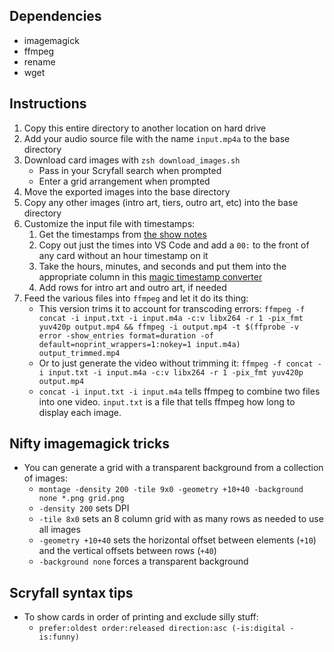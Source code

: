 ## Dependencies

+ imagemagick
+ ffmpeg
+ rename
+ wget

## Instructions

1. Copy this entire directory to another location on hard drive
2. Add your audio source file with the name `input.mp4a` to the base directory
3. Download card images with `zsh download_images.sh`
    + Pass in your Scryfall search when prompted
    + Enter a grid arrangement when prompted
4. Move the exported images into the base directory
5. Copy any other images (intro art, tiers, outro art, etc) into the base directory
6. Customize the input file with timestamps:
    1. Get the timestamps from [the show notes](https://docs.google.com/document/d/1orAWZR47FIf75NXiHd4Wd-EaKVp_-poQx1sZIxpmByI/edit#heading=h.s99njdxgxizg)
    2. Copy out just the times into VS Code and add a `00:` to the front of any card without an hour timestamp on it
    3. Take the hours, minutes, and seconds and put them into the appropriate column in this [magic timestamp converter](https://docs.google.com/spreadsheets/d/13-hEGxLZX-VANC69xGFfkhFntnr6zFTx5jh2AEuSBHI/edit#gid=0)
    4. Add rows for intro art and outro art, if needed
7. Feed the various files into `ffmpeg` and let it do its thing:
    + This version trims it to account for transcoding errors: `ffmpeg -f concat -i input.txt -i input.m4a -c:v libx264 -r 1 -pix_fmt yuv420p output.mp4 && ffmpeg -i output.mp4 -t $(ffprobe -v error -show_entries format=duration -of default=noprint_wrappers=1:nokey=1 input.m4a) output_trimmed.mp4`
    + Or to just generate the video without trimming it: `ffmpeg -f concat -i input.txt -i input.m4a -c:v libx264 -r 1 -pix_fmt yuv420p output.mp4`
    + `concat -i input.txt -i input.m4a` tells ffmpeg to combine two files into one video. `input.txt` is a file that tells ffmpeg how long to display each image.

## Nifty imagemagick tricks

+ You can generate a grid with a transparent background from a collection of images:
    + `montage -density 200 -tile 9x0 -geometry +10+40 -background none *.png grid.png`
    + `-density 200` sets DPI
    + `-tile 8x0` sets an 8 column grid with as many rows as needed to use all images
    + `-geometry +10+40` sets the horizontal offset between elements (`+10`) and the vertical offsets between rows (`+40`)
    + `-background none` forces a transparent background

## Scryfall syntax tips

+ To show cards in order of printing and exclude silly stuff:
    + `prefer:oldest order:released direction:asc (-is:digital -is:funny)`